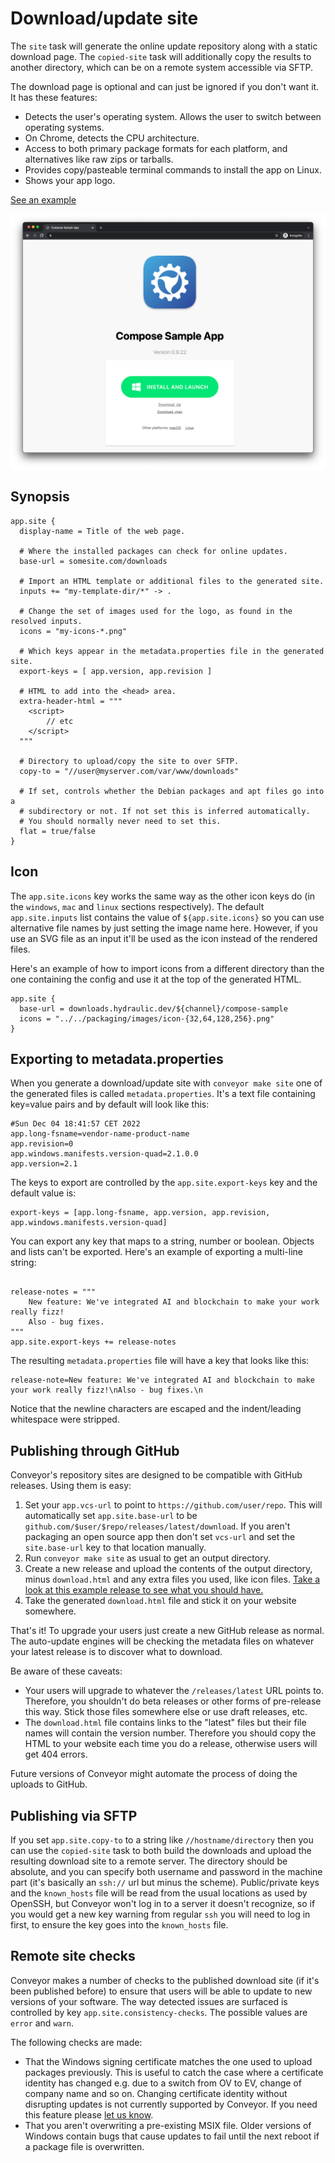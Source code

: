 # Download/update site

The `site` task will generate the online update repository along with a static download page. The `copied-site` task will additionally
copy the results to another directory, which can be on a remote system accessible via SFTP. 

The download page is optional and can just be ignored if you don't want it. It has these features:

* Detects the user's operating system. Allows the user to switch between operating systems.
* On Chrome, detects the CPU architecture.
* Access to both primary package formats for each platform, and alternatives like raw zips or tarballs.
* Provides copy/pasteable terminal commands to install the app on Linux.
* Shows your app logo.

[See an example](https://downloads.hydraulic.dev/eton-sample/download.html)

![Download page screenshot](download-page-screenshot.png)

## Synopsis

```
app.site {
  display-name = Title of the web page.

  # Where the installed packages can check for online updates.
  base-url = somesite.com/downloads

  # Import an HTML template or additional files to the generated site.
  inputs += "my-template-dir/*" -> .
  
  # Change the set of images used for the logo, as found in the resolved inputs.
  icons = "my-icons-*.png"
  
  # Which keys appear in the metadata.properties file in the generated site.
  export-keys = [ app.version, app.revision ]
  
  # HTML to add into the <head> area.
  extra-header-html = """
  	<script>
  		// etc
  	</script>
  """
  
  # Directory to upload/copy the site to over SFTP.
  copy-to = "//user@myserver.com/var/www/downloads"
  
  # If set, controls whether the Debian packages and apt files go into a 
  # subdirectory or not. If not set this is inferred automatically.
  # You should normally never need to set this. 
  flat = true/false
}
```

## Icon

The `app.site.icons` key works the same way as the other icon keys do (in the `windows`, `mac` and `linux` sections respectively). The
default `app.site.inputs` list contains the value of `${app.site.icons}` so you can use alternative file names by just setting the image
name here. However, if you use an SVG file as an input it'll be used as the icon instead of the rendered files.

Here's an example of how to import icons from a different directory than the one containing the config and use it at the top of the
generated HTML.

```
app.site {
  base-url = downloads.hydraulic.dev/${channel}/compose-sample
  icons = "../../packaging/images/icon-{32,64,128,256}.png"
}
```

## Exporting to metadata.properties

When you generate a download/update site with `conveyor make site` one of the generated files is called `metadata.properties`. It's a text file containing key=value pairs and by default will look like this:

```properties
#Sun Dec 04 18:41:57 CET 2022
app.long-fsname=vendor-name-product-name
app.revision=0
app.windows.manifests.version-quad=2.1.0.0
app.version=2.1
```

The keys to export are controlled by the `app.site.export-keys` key and the default value is:

```
export-keys = [app.long-fsname, app.version, app.revision, app.windows.manifests.version-quad]
```

You can export any key that maps to a string, number or boolean. Objects and lists can't be exported. Here's an example of exporting a multi-line string:

```

release-notes = """
    New feature: We've integrated AI and blockchain to make your work really fizz!
    Also - bug fixes.
"""
app.site.export-keys += release-notes
```

The resulting `metadata.properties` file will have a key that looks like this:

```properties
release-note=New feature: We've integrated AI and blockchain to make your work really fizz!\nAlso - bug fixes.\n
```

Notice that the newline characters are escaped and the indent/leading whitespace were stripped. 

## Publishing through GitHub

Conveyor's repository sites are designed to be compatible with GitHub releases. Using them is easy:

1. Set your `app.vcs-url` to point to `https://github.com/user/repo`. This will automatically set `app.site.base-url` to be `github.com/$user/$repo/releases/latest/download`. If you aren't packaging an open source app then don't set `vcs-url` and set the `site.base-url` key to that location manually. 
2. Run `conveyor make site` as usual to get an output directory.
3. Create a new release and upload the contents of the output directory, minus `download.html` and any extra files you used, like icon files. [Take a look at this example release to see what you should have.](https://github.com/hydraulic-software/eton-desktop/)
4. Take the generated `download.html` file and stick it on your website somewhere.

That's it! To upgrade your users just create a new GitHub release as normal. The auto-update engines will be checking the metadata files on whatever your latest release is to discover what to download.

Be aware of these caveats:

* Your users will upgrade to whatever the `/releases/latest` URL points to. Therefore, you shouldn't do beta releases or other forms of pre-release this way. Stick those files somewhere else or use draft releases, etc.
* The `download.html` file contains links to the "latest" files but their file names will contain the version number. Therefore you should copy the HTML to your website each time you do a release, otherwise users will get 404 errors.

Future versions of Conveyor might automate the process of doing the uploads to GitHub.

## Publishing via SFTP

If you set `app.site.copy-to` to a string like `//hostname/directory` then you can use the `copied-site` task to both build the downloads
and upload the resulting download site to a remote server. The directory should be absolute, and you can specify both username and password
in the machine part (it's basically an `ssh://` url but minus the scheme). Public/private keys and the `known_hosts` file will be read from
the usual locations as used by OpenSSH, but Conveyor won't log in to a server it doesn't recognize, so if you would get a new key warning
from regular `ssh` you will need to log in first, to ensure the key goes into the `known_hosts` file.

## Remote site checks

Conveyor makes a number of checks to the published download site (if it's been published before) to ensure that users will be able to update
to new versions of your software. The way detected issues are surfaced is controlled by key `app.site.consistency-checks`. The possible 
values are `error` and `warn`.

The following checks are made:

* That the Windows signing certificate matches the one used to upload packages previously. This is useful to catch the case where a certificate identity has changed e.g. due to a switch from OV to EV, change of company name and so on. Changing certificate identity without disrupting updates is not currently supported by Conveyor. If you need this feature please [let us know](mailto:contact@hydraulic.software).  
* That you aren't overwriting a pre-existing MSIX file. Older versions of Windows contain bugs that cause updates to fail until the next reboot if a package file is overwritten.
